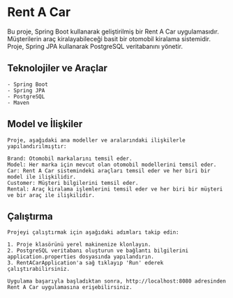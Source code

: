 # Rent A Car

Bu proje, Spring Boot kullanarak geliştirilmiş bir Rent A Car uygulamasıdır.
Müşterilerin araç kiralayabileceği basit bir otomobil kiralama sistemidir.
Proje, Spring JPA kullanarak PostgreSQL veritabanını yönetir.


## Teknolojiler ve Araçlar

```
- Spring Boot
- Spring JPA
- PostgreSQL
- Maven
```

## Model ve İlişkiler

```
Proje, aşağıdaki ana modeller ve aralarındaki ilişkilerle yapılandırılmıştır:

Brand: Otomobil markalarını temsil eder.
Model: Her marka için mevcut olan otomobil modellerini temsil eder.
Car: Rent A Car sistemindeki araçları temsil eder ve her biri bir model ile ilişkilidir.
Customer: Müşteri bilgilerini temsil eder.
Rental: Araç kiralama işlemlerini temsil eder ve her biri bir müşteri ve bir araç ile ilişkilidir.
```

## Çalıştırma

```
Projeyi çalıştırmak için aşağıdaki adımları takip edin:

1. Proje klasörünü yerel makinenize klonlayın.
2. PostgreSQL veritabanı oluşturun ve bağlantı bilgilerini application.properties dosyasında yapılandırın.
3. RentACarApplication'a sağ tıklayıp 'Run' ederek çalıştırabilirsiniz.

Uygulama başarıyla başladıktan sonra, http://localhost:8080 adresinden Rent A Car uygulamasına erişebilirsiniz.
```
